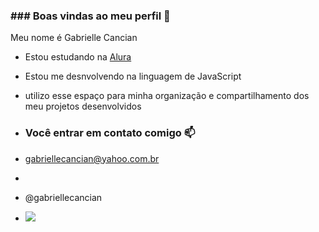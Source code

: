 ### ### Boas vindas ao meu perfil 💙

Meu nome é Gabrielle Cancian

- Estou estudando na [Alura](https://www.alura.com.br)
- Estou me desnvolvendo na linguagem de JavaScript
- utilizo esse espaço para minha organização e compartilhamento dos meu projetos desenvolvidos

- ### Você entrar em contato comigo 📫

- gabriellecancian@yahoo.com.br
- 
- @gabriellecancian

- ![](https://media1.tenor.com/m/VtX_qeXu9OEAAAAC/boa-hancock-one.gif)
